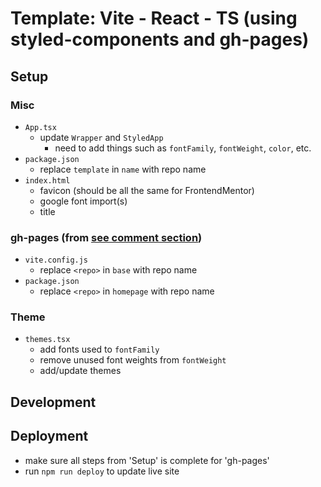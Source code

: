 # Template: Vite - React - TS (using styled-components and gh-pages)

## Setup

### Misc

- `App.tsx`
  - update `Wrapper` and `StyledApp`
    - need to add things such as `fontFamily`, `fontWeight`, `color`, etc.
- `package.json`
  - replace `template` in `name` with repo name
- `index.html`
  - favicon (should be all the same for FrontendMentor)
  - google font import(s)
  - title

### gh-pages (from [see comment section](https://dev.to/shashannkbawa/deploying-vite-app-to-github-pages-3ane))

- `vite.config.js`
  - replace `<repo>` in `base` with repo name
- `package.json`
  - replace `<repo>` in `homepage` with repo name

### Theme

- `themes.tsx`
  - add fonts used to `fontFamily`
  - remove unused font weights from `fontWeight`
  - add/update themes

## Development

## Deployment

- make sure all steps from 'Setup' is complete for 'gh-pages'
- run `npm run deploy` to update live site
